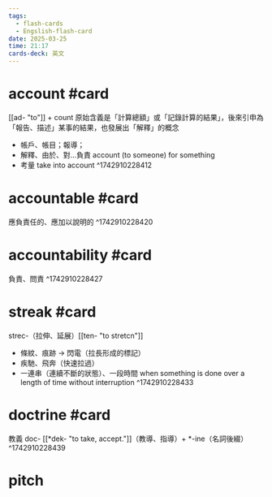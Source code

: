 ```yaml
---
tags:
  - flash-cards
  - Engslish-flash-card
date: 2025-03-25
time: 21:17
cards-deck: 英文
---
```


# account #card 
[[ad- "to"]] + count
原始含義是「計算總額」或「記錄計算的結果」，後來引申為「報告、描述」某事的結果，也發展出「解釋」的概念
- 帳戶、帳目；報導；
- 解釋、由於、對...負責 account (to someone) for something
- 考量 take into account
^1742910228412

# accountable #card 
應負責任的、應加以說明的
^1742910228420

# accountability #card 
負責、問責
^1742910228427

# streak #card
strec-（拉伸、延展）[[ten- "to stretcn"]]
- 條紋、痕跡 -> 閃電（拉長形成的標記）
- 疾馳、飛奔（快速拉過）
- 一連串（連續不斷的狀態）、一段時間  when something is done over a length of time without interruption
^1742910228433

# doctrine #card 
教義
doc- [[*dek- "to take, accept."]]（教導、指導）+ \*-ine（名詞後綴）
^1742910228439

# pitch